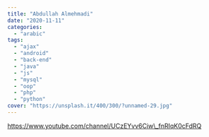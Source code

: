 ```yaml
---
title: "Abdullah Almehmadi"
date: "2020-11-11"
categories:
  - "arabic"
tags:
  - "ajax"
  - "android"
  - "back-end"
  - "java"
  - "js"
  - "mysql"
  - "oop"
  - "php"
  - "python"
cover: "https://unsplash.it/400/300/?unnamed-29.jpg"
---
```


https://www.youtube.com/channel/UCzEYvv6Ciw\_fnRIqK0cFdRQ
